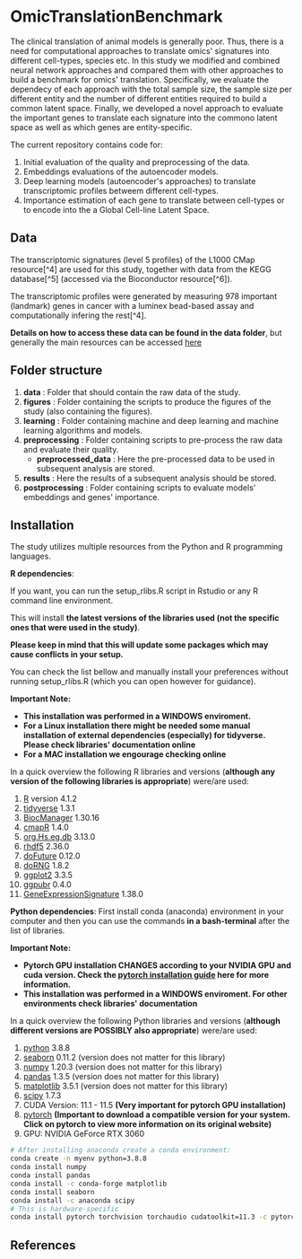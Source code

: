 # OmicTranslationBenchmark

The clinical translation of animal models is generally poor. Thus, there is a need for computational approaches to translate omics' signatures into different cell-types, species etc. In this study we modified and combined neural network approaches and compared them with other approaches to build a benchmark for omics' translation. Specifically, we evaluate the dependecy of each approach with the total sample size, the sample size per different entity and the number of different entities required to build a common latent space. Finally, we developed a novel approach to evaluate the important genes to translate each signature into the commono latent space as well as which genes are entity-specific.

The current repository contains code for:
1. Initial evaluation of the quality and preprocessing of the data.
2. Embeddings evaluations of the autoencoder models.
3. Deep learning models (autoencoder's approaches) to translate transcriptomic profiles betweem different cell-types.
4. Importance estimation of each gene to translate between cell-types or to encode into the a Global Cell-line Latent Space.

## Data
The transcriptomic signatures (level 5 profiles) of the L1000 CMap resource[^4] are used for this study, together with data from the KEGG database[^5] (accessed via the Bioconductor resource[^6]).

The transcriptomic profiles were generated by measuring 978 important (landmark) genes in cancer with a luminex bead-based assay and computationally infering the rest[^4]. 

**Details on how to access these data can be found in the data folder**, but generally the main resources can be accessed [here](https://clue.io/data/CMap2020?fbclid=IwAR1Uc379nDYELH8lYU9MPI9TiAT3054_55g72Ymbgm7FAW7WZnPD3YBCXeI#LINCS2020)

## Folder structure
1. **data** : Folder that should contain the raw data of the study.
2. **figures** : Folder containing the scripts to produce the figures of the study (also containing the figures).
3. **learning** : Folder containing machine and deep learning and machine learning algorithms and models.
4. **preprocessing** : Folder containing scripts to pre-process the raw data and evaluate their quality.
	* **preprocessed_data** : Here the pre-processed data to be used in subsequent analysis are stored.
5. **results** : Here the results of a subsequent analysis should be stored.
6. **postprocessing** : Folder containing scripts to evaluate models' embeddings and genes' importance.

## Installation
The study utilizes multiple resources from the Python and R programming languages.

**R dependencies**: 

If you want, you can run the setup_rlibs.R script in Rstudio or any R command line environment.

This will install **the latest versions of the libraries used (not the specific ones that were used in the study)**.

**Please keep in mind that this will update some packages which may cause conflicts in your setup.**

You can check the list bellow and manually install your preferences without running setup_rlibs.R (which you can open however for guidance).

**Important Note:**
* **This installation was performed in a WINDOWS enviroment.** 
* **For a Linux installation there might be needed some manual installation of external dependencies (especially) for tidyverse. Please check libraries' documentation online**
* **For a MAC installation we engourage checking online**

In a quick overview the following R libraries and versions (**although any version of the following libraries is appropriate**) were/are used:
1. [R](https://cran.r-project.org/bin/windows/base/) version 4.1.2
2. [tidyverse](https://www.tidyverse.org/packages/) 1.3.1
3. [BiocManager](https://www.bioconductor.org/install/) 1.30.16
4. [cmapR](https://bioconductor.org/packages/release/bioc/html/cmapR.html) 1.4.0
5. [org.Hs.eg.db](https://bioconductor.org/packages/release/data/annotation/html/org.Hs.eg.db.html) 3.13.0
6. [rhdf5](https://bioconductor.org/packages/release/bioc/html/rhdf5.html) 2.36.0
7. [doFuture](https://cran.r-project.org/web/packages/doFuture/index.html) 0.12.0
8. [doRNG](https://cran.r-project.org/web/packages/doRNG/index.html) 1.8.2
9. [ggplot2](https://ggplot2.tidyverse.org/) 3.3.5
10. [ggpubr](https://www.rdocumentation.org/packages/ggpubr/versions/0.4.0) 0.4.0
11. [GeneExpressionSignature](https://www.bioconductor.org/packages/release/bioc/html/GeneExpressionSignature.html) 1.38.0

**Python dependencies**: 
First install conda (anaconda) environment in your computer and then you can use the commands **in a bash-terminal** after the list of libraries.

**Important Note:**
* **Pytorch GPU installation CHANGES according to your NVIDIA GPU and cuda version. Check the [pytorch installation guide](https://pytorch.org/get-started/locally/) here for more information.**
* **This installation was performed in a WINDOWS enviroment. For other environments check libraries' documentation** 

In a quick overview the following Python libraries and versions (**although different versions are POSSIBLY also appropriate**) were/are used:
1. [python](https://www.python.org/downloads/) 3.8.8
2. [seaborn](https://seaborn.pydata.org/installing.html) 0.11.2 (version does not matter for this library)
3. [numpy](https://numpy.org/install/) 1.20.3 (version does not matter for this library)
4. [pandas](https://pandas.pydata.org/docs/getting_started/install.html) 1.3.5 (version does not matter for this library)
5. [matplotlib](https://anaconda.org/conda-forge/matplotlib) 3.5.1 (version does not matter for this library)
6. [scipy](https://anaconda.org/anaconda/scipy) 1.7.3
7. CUDA Version: 11.1 - 11.5 **(Very important for pytorch GPU installation)**
8. [pytorch](https://pytorch.org/get-started/locally/) **(Important to download a compatible version for your system. Click on pytorch to view more information on its original website)**
9. GPU: NVIDIA GeForce RTX 3060

```bash
# After installing anaconda create a conda environment:
conda create -n myenv python=3.8.8
conda install numpy
conda install pandas
conda install -c conda-forge matplotlib
conda install seaborn
conda install -c anaconda scipy
# This is hardware-specific
conda install pytorch torchvision torchaudio cudatoolkit=11.3 -c pytorch
```


## References
